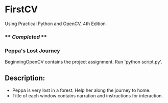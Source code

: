 # FirstCV
Using Practical Python and OpenCV, 4th Edition

### ** *Completed* **
### Peppa's Lost Journey
BeginningOpenCV contains the project assignment.
Run 'python script.py'.

## Description:
* Peppa is very lost in a forest. Help her along the journey to home.
* Title of each window contains narration and instructions for interaction.
